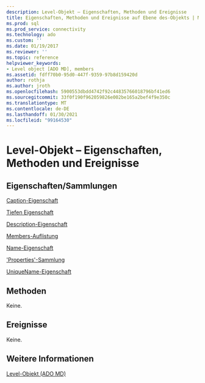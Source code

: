 ```yaml
---
description: Level-Objekt – Eigenschaften, Methoden und Ereignisse
title: Eigenschaften, Methoden und Ereignisse auf Ebene des-Objekts | Microsoft-Dokumentation
ms.prod: sql
ms.prod_service: connectivity
ms.technology: ado
ms.custom: ''
ms.date: 01/19/2017
ms.reviewer: ''
ms.topic: reference
helpviewer_keywords:
- Level object [ADO MD], members
ms.assetid: fdff70b0-95d0-447f-9359-97b8d159420d
author: rothja
ms.author: jroth
ms.openlocfilehash: 5900553dbdd4742f92c44835766018796bf41ed6
ms.sourcegitcommit: 33f0f190f962059826e002be165a2bef4f9e350c
ms.translationtype: MT
ms.contentlocale: de-DE
ms.lasthandoff: 01/30/2021
ms.locfileid: "99164530"
---
```

# <a name="level-object-properties-methods-and-events"></a>Level-Objekt – Eigenschaften, Methoden und Ereignisse
## <a name="propertiescollections"></a>Eigenschaften/Sammlungen  
 [Caption-Eigenschaft](./caption-property-ado-md.md)  
  
 [Tiefen Eigenschaft](./depth-property-ado-md.md)  
  
 [Description-Eigenschaft](./description-property-ado-md.md)  
  
 [Members-Auflistung](./members-collection-ado-md.md)  
  
 [Name-Eigenschaft](./name-property-ado-md.md)  
  
 ['Properties'-Sammlung](../ado-api/properties-collection-ado.md)  
  
 [UniqueName-Eigenschaft](./uniquename-property-ado-md.md)  
  
## <a name="methods"></a>Methoden  
 Keine.  
  
## <a name="events"></a>Ereignisse  
 Keine.  
  
## <a name="see-also"></a>Weitere Informationen  
 [Level-Objekt (ADO MD)](./level-object-ado-md.md)